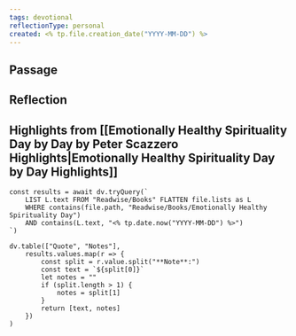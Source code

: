 ```yaml
---
tags: devotional
reflectionType: personal
created: <% tp.file.creation_date("YYYY-MM-DD") %>
---
```


## Passage

## Reflection

## Highlights from [[Emotionally Healthy Spirituality Day by Day by Peter Scazzero Highlights|Emotionally Healthy Spirituality Day by Day Highlights]]

```dataviewjs
const results = await dv.tryQuery(`
	LIST L.text FROM "Readwise/Books" FLATTEN file.lists as L
	WHERE contains(file.path, "Readwise/Books/Emotionally Healthy Spirituality Day")
	AND contains(L.text, "<% tp.date.now("YYYY-MM-DD") %>")
`)

dv.table(["Quote", "Notes"],
	results.values.map(r => {
		const split = r.value.split("**Note**:")
		const text = `${split[0]}`
		let notes = ""
		if (split.length > 1) {
			notes = split[1]
		}
		return [text, notes]
	})
)
```
